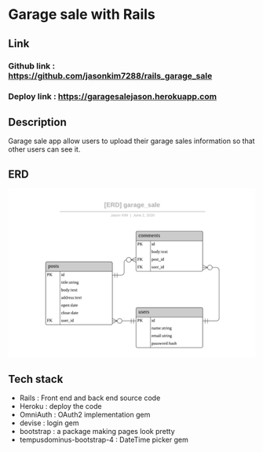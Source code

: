 # Garage sale with Rails

## Link
### Github link : https://github.com/jasonkim7288/rails_garage_sale
### Deploy link : https://garagesalejason.herokuapp.com

## Description
Garage sale app allow users to upload their garage sales information so that other users can see it.

<!-- ![Image of OAuth](docs/OAuth.png) -->

## ERD
![Image of ERD](docs/[ERD]garage_sale.png)


## Tech stack
- Rails : Front end and back end source code
- Heroku : deploy the code
- OmniAuth : OAuth2 implementation gem
- devise : login gem
- bootstrap : a package making pages look pretty
- tempusdominus-bootstrap-4 : DateTime picker gem